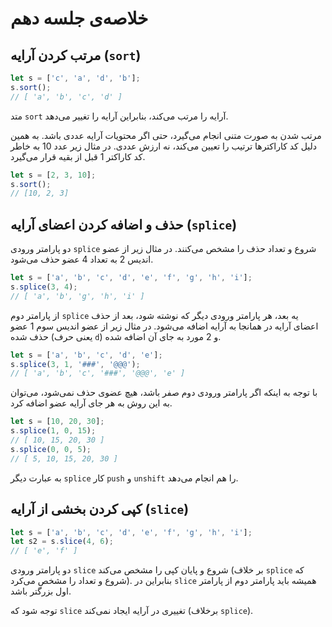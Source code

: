 # خلاصه‌ی جلسه دهم

## مرتب کردن آرایه (`sort`)

```js
let s = ['c', 'a', 'd', 'b'];
s.sort();
// [ 'a', 'b', 'c', 'd' ]
```
متد `sort` آرایه را مرتب می‌کند، بنابراین آرایه را تغییر می‌دهد.

مرتب شدن به صورت متنی انجام می‌گیرد، حتی اگر محتویات آرایه عددی باشد. به همین دلیل کد کاراکترها ترتیب را تعیین می‌کند، نه ارزش عددی. در مثال زیر عدد 10 به خاطر کد کاراکتر 1 قبل از بقیه قرار می‌گیرد.

```js
let s = [2, 3, 10];
s.sort();
// [10, 2, 3]
```

## حذف و اضافه کردن اعضای آرایه (`splice`)

دو پارامتر ورودی `splice` شروع و تعداد حذف را مشخص می‌کنند. در مثال زیر از عضو اندیس 2 به تعداد 4 عضو حذف می‌شود.

```js
let s = ['a', 'b', 'c', 'd', 'e', 'f', 'g', 'h', 'i'];
s.splice(3, 4);
// [ 'a', 'b', 'g', 'h', 'i' ]
```

از پارامتر دوم `splice` یه بعد، هر پارامتر ورودی دیگر که نوشته شود، بعد از حذف اعضای آرایه در همانجا به آرایه اضافه می‌شود. در مثال زیر از عضو اندیس سوم 1 عضو حذف شده (یعنی حرف `d`) و 2 مورد به جای آن اضافه شده.

```js
let s = ['a', 'b', 'c', 'd', 'e'];
s.splice(3, 1, '###', '@@@');
// [ 'a', 'b', 'c', '###', '@@@', 'e' ]
```

با توجه به اینکه اگر پارامتر ورودی دوم صفر باشد، هیچ عضوی حذف نمی‌شود، می‌توان به این روش به هر جای آرایه عضو اضافه کرد.

```js
let s = [10, 20, 30];
s.splice(1, 0, 15);
// [ 10, 15, 20, 30 ]
s.splice(0, 0, 5);
// [ 5, 10, 15, 20, 30 ]
```

به عبارت دیگر `splice` کار `push` و `unshift` را هم انجام می‌دهد.

## کپی کردن بخشی از آرایه (`slice`)

```js
let s = ['a', 'b', 'c', 'd', 'e', 'f', 'g', 'h', 'i'];
let s2 = s.slice(4, 6);
// [ 'e', 'f' ]
```

دو پارامتر ورودی `slice‍` شروع و پایان کپی را مشخص می‌کند (بر خلاف `splice` که شروع و تعداد را مشخص می‌کرد). بنابراین در `slice‍` همیشه باید پارامتر دوم از پارامتر اول بزرگتر باشد.

توجه شود که `slice` تغییری در آرایه ایجاد نمی‌کند (برخلاف `splice`).

